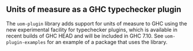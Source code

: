 Units of measure as a GHC typechecker plugin
--------------------------------------------

The `uom-plugin` library adds support for units of measure to GHC using the new experimental facility for typechecker plugins, which is available in recent builds of GHC HEAD and will be included in GHC 7.10.  See `uom-plugin-examples` for an example of a package that uses the library.
